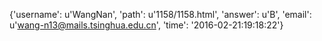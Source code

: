 {'username': u'WangNan', 'path': u'1158/1158.html', 'answer': u'B', 'email': u'wang-n13@mails.tsinghua.edu.cn', 'time': '2016-02-21:19:18:22'}